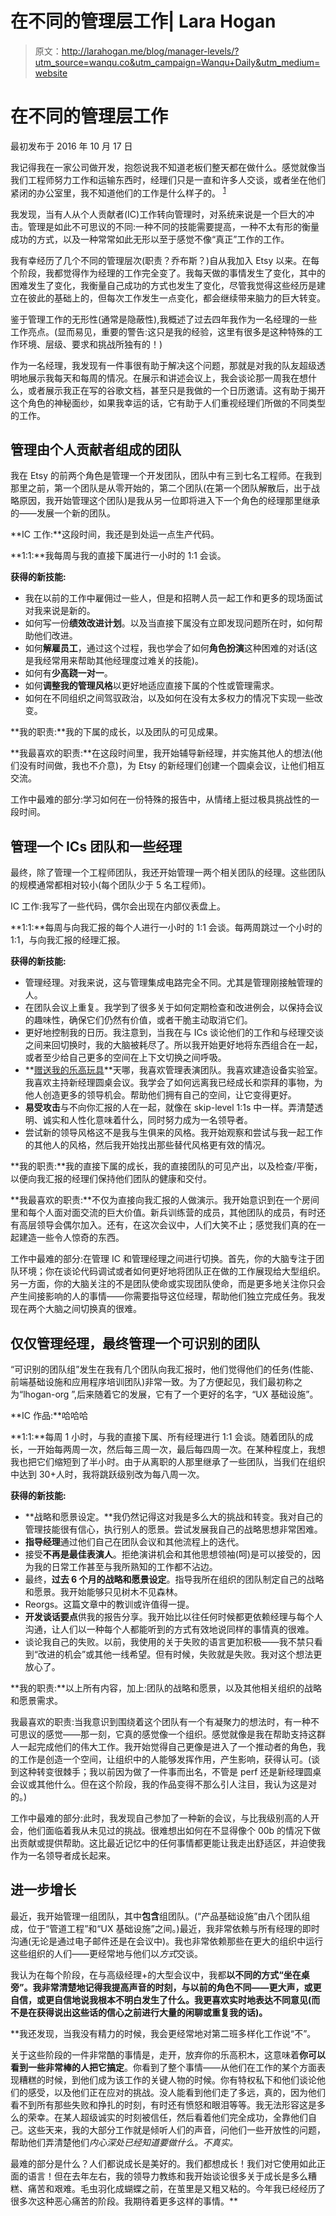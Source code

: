 # 在不同的管理层工作| Lara Hogan

> 原文：<http://larahogan.me/blog/manager-levels/?utm_source=wanqu.co&utm_campaign=Wanqu+Daily&utm_medium=website>



# 在不同的管理层工作

最初发布于 2016 年 10 月 17 日

我记得我在一家公司做开发，抱怨说我不知道老板们整天都在做什么。感觉就像当我们工程师努力工作和运输东西时，经理们只是一直和许多人交谈，或者坐在他们紧闭的办公室里，我不知道他们的工作是什么样子的。 <sup>[1](#1)</sup>

我发现，当有人从个人贡献者(IC)工作转向管理时，对系统来说是一个巨大的冲击。管理是如此不可思议的不同:一种不同的技能需要提高，一种不太有形的衡量成功的方式，以及一种常常如此无形以至于感觉不像“真正”工作的工作。

我有幸经历了几个不同的管理层次(职责？乔布斯？)自从我加入 Etsy 以来。在每个阶段，我都觉得作为经理的工作完全变了。我每天做的事情发生了变化，其中的困难发生了变化，我衡量自己成功的方式也发生了变化，尽管我觉得这些经历是建立在彼此的基础上的，但每次工作发生一点变化，都会继续带来脑力的巨大转变。

鉴于管理工作的无形性(通常是隐蔽性),我概述了过去四年我作为一名经理的一些工作亮点。(显而易见，重要的警告:这只是我的经验，这里有很多是这种特殊的工作环境、层级、要求和挑战所独有的！)

作为一名经理，我发现有一件事很有助于解决这个问题，那就是对我的队友超级透明地展示我每天和每周的情况。在展示和讲述会议上，我会谈论那一周我在想什么，或者展示我正在写的谷歌文档，甚至只是我做的一个日历邀请。这有助于揭开这个角色的神秘面纱，如果我幸运的话，它有助于人们重视经理们所做的不同类型的工作。

## 管理由个人贡献者组成的团队

我在 Etsy 的前两个角色是管理一个开发团队，团队中有三到七名工程师。在我到那里之前，第一个团队是从零开始的，第二个团队(在第一个团队解散后，出于战略原因，我开始管理这个团队)是我从另一位即将进入下一个角色的经理那里继承的——发展一个新的团队。

**IC 工作:**这段时间，我还是到处运一点生产代码。

**1:1:**我每周与我的直接下属进行一小时的 1:1 会谈。

**获得的新技能:**

*   我在以前的工作中雇佣过一些人，但是和招聘人员一起工作和更多的现场面试对我来说是新的。
*   如何写一份**绩效改进计划**。以及当直接下属没有立即发现问题所在时，如何帮助他们改进。
*   如何**解雇员工**，通过这个过程，我也学会了如何**角色扮演**这种困难的对话(这是我经常用来帮助其他经理度过难关的技能)。
*   如何有**少高跷一对一**。
*   如何**调整我的管理风格**以更好地适应直接下属的个性或管理需求。
*   如何在不同组织之间驾驭政治，以及如何在没有太多权力的情况下实现一些改变。

**我的职责:**我的下属的成长，以及团队的可见成果。

**我最喜欢的职责:**在这段时间里，我开始辅导新经理，并实施其他人的想法(他们没有时间做，我也不介意)，为 Etsy 的新经理们创建一个圆桌会议，让他们相互交流。

工作中最难的部分:学习如何在一份特殊的报告中，从情绪上挺过极具挑战性的一段时间。

## 管理一个 ICs 团队和一些经理

最终，除了管理一个工程师团队，我还开始管理一两个相关团队的经理。这些团队的规模通常都相对较小(每个团队少于 5 名工程师)。

IC 工作:我写了一些代码，偶尔会出现在内部仪表盘上。

**1:1:**每周与向我汇报的每个人进行一小时的 1:1 会谈。每两周跳过一个小时的 1:1，与向我汇报的经理汇报。

**获得的新技能:**

*   管理经理。对我来说，这与管理集成电路完全不同。尤其是管理刚接触管理的人。
*   在团队会议上重复。我学到了很多关于如何定期检查和改进例会，以保持会议的趣味性，确保它们仍然有价值，或者干脆主动取消它们。
*   更好地控制我的日历。我注意到，当我在与 ICs 谈论他们的工作和与经理交谈之间来回切换时，我的大脑被耗尽了。所以我开始更好地将东西组合在一起，或者至少给自己更多的空间在上下文切换之间呼吸。
*   **[赠送我的乐高玩具](http://firstround.com/review/give-away-your-legos-and-other-commandments-for-scaling-startups/)**天哪，我喜欢管理表演团队。我喜欢建造设备实验室。我喜欢主持新经理圆桌会议。我学会了如何远离我已经成长和崇拜的事物，为他人创造更多的领导机会。帮助他们拥有自己的空间，让它变得更好。
*   **易受攻击**与不向你汇报的人在一起，就像在 skip-level 1:1s 中一样。弄清楚透明、诚实和人性化意味着什么，同时努力成为一名领导者。
*   尝试新的领导风格这不是我与生俱来的风格。我开始观察和尝试与我一起工作的其他人的风格，然后我开始找出那些替代风格更有效的情况。

**我的职责:**我的直接下属的成长，我的直接团队的可见产出，以及检查/平衡，以便向我汇报的经理们保持他们团队的健康和交付。

**我最喜欢的职责:**不仅为直接向我汇报的人做演示。我开始意识到在一个房间里和每个人面对面交流的巨大价值。新兵训练营的成员，其他团队的成员，有时还有高层领导会偶尔加入。还有，在这次会议中，人们大笑不止；感觉我们真的在一起建造一些令人惊奇的东西。

工作中最难的部分:在管理 IC 和管理经理之间进行切换。首先，你的大脑专注于团队环境；你在谈论代码调试或者如何更好地将团队正在做的工作展现给大型组织。另一方面，你的大脑关注的不是团队使命或实现团队使命，而是更多地关注你只会产生间接影响的人的事情——你需要指导这位经理，帮助他们独立完成任务。我发现在两个大脑之间切换真的很难。

## 仅仅管理经理，最终管理一个可识别的团队

“可识别的团队组”发生在我有几个团队向我汇报时，他们觉得他们的任务(性能、前端基础设施和应用程序培训团队)非常一致。为了方便起见，我们最初称之为“lhogan-org ”,后来随着它的发展，它有了一个更好的名字，“UX 基础设施”。

**IC 作品:**哈哈哈

**1:1:**每周 1 小时，与我的直接下属、所有经理进行 1:1 会谈。随着团队的成长，一开始每两周一次，然后每三周一次，最后每四周一次。在某种程度上，我想我也把它们缩短到了半小时。由于从离职的人那里继承了一些团队，当我们在组织中达到 30+人时，我将跳跃级别改为每八周一次。

**获得的新技能:**

*   **战略和愿景设定。**我仍然记得这对我是多么大的挑战和转变。我对自己的管理技能很有信心，执行别人的愿景。尝试发展我自己的战略思想非常困难。
*   **指导经理**通过他们自己在团队会议和其他流程上的迭代。
*   接受**不再是最佳表演人**。拒绝演讲机会和其他思想领袖(呵)是可以接受的，因为我的日常工作甚至与我所熟知的工作都不沾边。
*   最终，**过去 6 个月的战略和愿景设定**。指导我所在组织的团队制定自己的战略和愿景。我开始能够只见树木不见森林。
*   Reorgs。这篇文章中的教训或许值得一提。
*   **开发谈话要点**供我的报告分享。我开始比以往任何时候都更依赖经理与每个人沟通，让人们以一种每个人都能听到的方式有效地说同样的事情真的很难。
*   谈论我自己的失败。以前，我使用的关于失败的语言更加积极——我不禁只看到“改进的机会”或其他一线希望。但有时候，失败就是失败。我对这个想法更放心了。

**我的职责:**以上所有内容，加上:团队的战略和愿景，以及其他相关组织的战略和愿景需求。

我最喜欢的职责:当我意识到围绕着这个团队有一个有凝聚力的想法时，有一种不可思议的感觉——那一刻，它真的感觉像一个组织。感觉就像是我在帮助支持这群人一起完成他们的伟大工作。我开始觉得自己更像是进入了一个推动者的角色，我的工作是创造一个空间，让组织中的人能够发挥作用，产生影响，获得认可。(谈到这种转变很棘手；我以前因为做了一件事而出名，不管是 perf 还是新经理圆桌会议或其他什么。但在这个阶段，我的作品变得不那么引人注目，我认为这是对的。)

工作中最难的部分:此时，我发现自己参加了一种新的会议，与比我级别高的人开会，他们面临着我从未见过的挑战。很难想出如何在不显得像个 00b 的情况下做出贡献或提供帮助。这比最近记忆中的任何事情都更能让我走出舒适区，并迫使我作为一名领导者成长起来。

## 进一步增长

最近，我开始管理一组团队，其中**包含**组团队。(“产品基础设施”由八个团队组成，位于“管道工程”和“UX 基础设施”之间。)最近，我非常依赖与所有经理的即时沟通(无论是通过电子邮件还是在会议中)。我也非常依赖那些在更大的组织中运行这些组织的人们——更经常地与他们以*方式*交谈。

我认为在每个阶段，在与高级经理+的大型会议中，我都**以不同的方式“坐在桌旁”。我非常清楚地记得我提高声音的时刻，与以前的角色不同——更大声，或更自信，或更自信地说我根本不明白发生了什么。我更喜欢实时地表达不同意见(而不是在获得说出这些话的信心之前进行大量的闲聊或重复我的话)。**

 **我还发现，当我没有精力的时候，我会更经常地对第二班多样化工作说“不”。

关于这些阶段的一件非常酷的事情是，走开，放弃你的乐高积木，这意味着**你可以看到一些非常棒的人把它搞定**。你看到了整个事情——从他们在工作的某个方面表现糟糕的时候，到他们成为该工作的关键人物的时候。你有特权私下和他们谈论他们的感受，以及他们正在应对的挑战。没人能看到他们走了多远，真的，因为他们看不到所有那些失败和挣扎的时刻，有时还有愤怒和眼泪等等。我无法形容这是多么的荣幸。在某人超级诚实的时刻被信任，然后看着他们完全成功，全靠他们自己。这些天来，我的大部分工作就是倾听人们的声音，问他们一些开放性的问题，帮助他们弄清楚他们*内心深处已经知道要做什么。不真实。*

最难的部分是什么？人们都说成长是美好的。我们都想成长！我们对它使用如此正面的语言！但在去年左右，我的领导力教练和我开始谈论很多关于成长是多么糟糕、痛苦和艰难。毛虫羽化成蝴蝶之前，在茧里是又粗又粘的。今年我已经经历了很多次这种恶心痛苦的阶段。我期待着更多这样的事情。** 